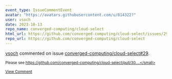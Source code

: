```yaml
---
event_type: IssueCommentEvent
avatar: "https://avatars.githubusercontent.com/u/814322?"
user: vsoch
date: 2023-10-13
repo_name: converged-computing/cloud-select
html_url: https://github.com/converged-computing/cloud-select/issues/29
repo_url: https://github.com/converged-computing/cloud-select
---
```


<a href='https://github.com/vsoch' target='_blank'>vsoch</a> commented on issue <a href='https://github.com/converged-computing/cloud-select/issues/29' target='_blank'>converged-computing/cloud-select#29</a>.

<small>Please see https://github.com/converged-computing/cloud-select/pull/30....</small>

<a href='https://github.com/converged-computing/cloud-select/issues/29' target='_blank'>View Comment</a>